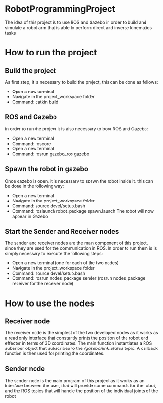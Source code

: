 # RobotProgrammingProject
The idea of this project is to use ROS and Gazebo in order to build and simulate a robot arm that is able to perform direct and inverse kinematics tasks


# How to run the project
## Build the project
As first step, it is necessary to build the project, this can be done as follows:
* Open a new terminal
* Navigate in the project_workspace folder
* Command: catkin build
## ROS and Gazebo
In order to run the project it is also necessary to boot ROS and Gazebo:
* Open a new terminal
* Command: roscore
* Open a new terminal
* Command: rosrun gazebo_ros gazebo
## Spawn the robot in gazebo
Once gazebo is open, it is necessary to spawn the robot inside it, this can be done in the following way:
* Open a new terminal
* Navigate in the project_workspace folder
* Command: source devel/setup.bash
* Command: roslaunch robot_package spawn.launch
The robot will now appear in Gazebo
## Start the Sender and Receiver nodes
The sender and receiver nodes are the main component of this project, since they are used for the communication in ROS.
In order to run them is is simply necessary to execute the following steps:
* Open a new terminal (one for each of the two nodes)
* Navigate in the project_workspace folder
* Command: source devel/setup.bash
* Command: rosrun nodes_package sender (rosrun nodes_package receiver for the receiver node)

# How to use the nodes
## Receiver node
The receiver node is the simplest of the two developed nodes as it works as a read only interface that constantly prints the position of the robot end effector in terms of 3D coordinates.
The main function instantiates a ROS subsriber object that subscribes to the */gazebo/link_states* topic.
A callback function is then used for printing the coordinates.
## Sender node
The sender node is the main program of this project as it works as an interface between the user, that will provide some commands for the robot, and the ROS topics that will handle the position of the individual joints of the robot
